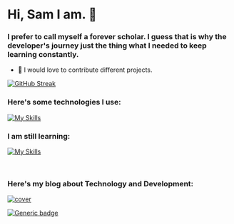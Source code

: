 # Hi, Sam I am. 💜

### I prefer to call myself a forever scholar. I guess that is why the developer's journey just the thing what I needed to keep learning constantly. 
- 🤔 I would love to contribute different projects.

[![GitHub Streak](https://github-readme-streak-stats.herokuapp.com/?user=fairydevmother&theme=tokyonight&hide_border=true)](https://git.io/streak-stats)

### Here's some technologies I use:


[![My Skills](https://skills.thijs.gg/icons?i=html,css,react,typescript,javascript,bootstrap,jquery,nodejs,laravel,mysql,nextjs,mongodb,express&theme=light)](https://skills.thijs.gg)

### I am still learning:


[![My Skills](https://skills.thijs.gg/icons?i=unrealengine,cpp,blender&theme=light)](https://skills.thijs.gg)

<br>

### Here's my blog about Technology and Development:

<a href="https://fairydevmother.substack.com/"> ![cover](https://user-images.githubusercontent.com/83734354/180300033-eba6f284-faf0-40ff-9323-a69b30d25593.png) </a> 


[![Generic badge](https://img.shields.io/badge/contact-me-purple.svg)](mailto:smkaraca06@gmail.com)
